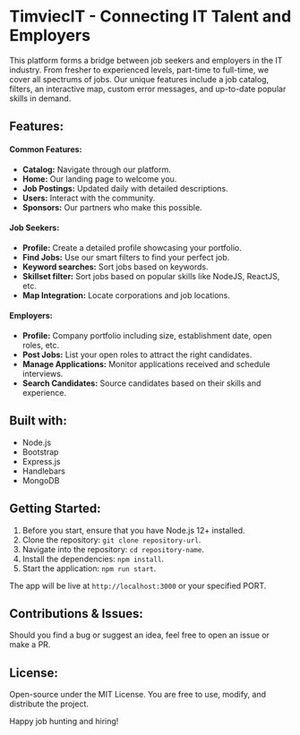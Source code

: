 # TimviecIT - Connecting IT Talent and Employers

This platform forms a bridge between job seekers and employers in the IT industry. From fresher to experienced levels, part-time to full-time, we cover all spectrums of jobs. Our unique features include a job catalog, filters, an interactive map, custom error messages, and up-to-date popular skills in demand.

## Features:

#### Common Features:

- **Catalog:** Navigate through our platform.
- **Home:** Our landing page to welcome you.
- **Job Postings:** Updated daily with detailed descriptions.
- **Users:** Interact with the community.
- **Sponsors:** Our partners who make this possible.

#### Job Seekers:

- **Profile:** Create a detailed profile showcasing your portfolio.
- **Find Jobs:** Use our smart filters to find your perfect job.
- **Keyword searches:** Sort jobs based on keywords.
- **Skillset filter:** Sort jobs based on popular skills like NodeJS, ReactJS, etc.
- **Map Integration:** Locate corporations and job locations.

#### Employers:

- **Profile:** Company portfolio including size, establishment date, open roles, etc.
- **Post Jobs:** List your open roles to attract the right candidates.
- **Manage Applications:** Monitor applications received and schedule interviews.
- **Search Candidates:** Source candidates based on their skills and experience.

## Built with:
- Node.js
- Bootstrap
- Express.js
- Handlebars
- MongoDB

## Getting Started:

1. Before you start, ensure that you have Node.js 12+ installed.
2. Clone the repository: `git clone repository-url`.
3. Navigate into the repository: `cd repository-name`.
4. Install the dependencies: `npm install`.
5. Start the application: `npm run start`.

The app will be live at `http://localhost:3000` or your specified PORT.

## Contributions & Issues:
Should you find a bug or suggest an idea, feel free to open an issue or make a PR.

## License:
Open-source under the MIT License. You are free to use, modify, and distribute the project.

Happy job hunting and hiring!
